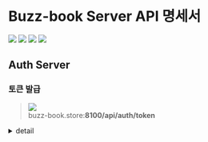 # Buzz-book Server API 명세서

![](https://img.shields.io/static/v1?label=&message=GET&color=blue)
![](https://img.shields.io/static/v1?label=&message=POST&color=brightgreen)
![](https://img.shields.io/static/v1?label=&message=PUT&color=orange)
![](https://img.shields.io/static/v1?label=&message=DELETE&color=red)

## Auth Server

### 토큰 발급 
 
> ![](https://img.shields.io/static/v1?label=&message=POST&color=brightgreen) <br />
> buzz-book.store:**8100/api/auth/token**
 
<details>
<summary>detail</summary>
 
#### Request
 
##### Body
 
| name    | type   | description            | 필수 |
| :-----  | :----  | :--------------------- | --- |
| loginId | string | 사용자가 로그인한 아이디     | 필수 |
| role    | string | 사용자 권한               | 필수 |
| userId  | long   | db pk                  | 필수 |
 
#### Response

##### Header
 
<details>
<summary>200 Ok : 성공적으로 로그인 된 경우</summary>
  
| key           | value             | description                                                        | 
| :-----------  | :---------------  | :----------------------------------------------------------------- |
| Authorization | jwt access token  | jwt access token `user_id`, `iat`, `exp`, `sub` 가 들어있음           |
| Refresh-Token | jwt refresh token | jwt refresh token                                                  |

`user_id` UUIDv4(string)
 
`iat` 발급시간(number)

`exp` 만료시간(number)

`sub` 토큰타입(string, <sub>'access_token' or 'refresh_token'</sub>)

</details>

<br />
 
 
